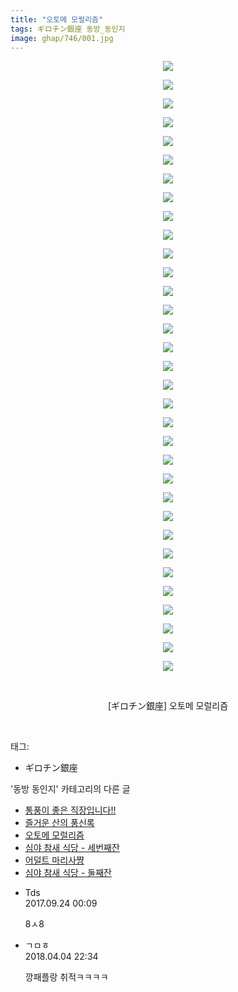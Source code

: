 ```yaml
---
title: "오토메 모럴리즘"
tags: ギロチン銀座 동방_동인지
image: ghap/746/001.jpg
---
```

<div class="article">
<p style="text-align: center; clear: none; float: none;"><img src="{{ site.nasurl }}/ghap/746/001.jpg"/></p>
<p style="text-align: center; clear: none; float: none;"><img src="{{ site.nasurl }}/ghap/746/002.jpg"/></p>
<p style="text-align: center; clear: none; float: none;"><img src="{{ site.nasurl }}/ghap/746/003.jpg"/></p>
<p style="text-align: center; clear: none; float: none;"><img src="{{ site.nasurl }}/ghap/746/004.jpg"/></p>
<p style="text-align: center; clear: none; float: none;"><img src="{{ site.nasurl }}/ghap/746/005.jpg"/></p>
<p style="text-align: center; clear: none; float: none;"><img src="{{ site.nasurl }}/ghap/746/006.jpg"/></p>
<p style="text-align: center; clear: none; float: none;"><img src="{{ site.nasurl }}/ghap/746/007.jpg"/></p>
<p style="text-align: center; clear: none; float: none;"><img src="{{ site.nasurl }}/ghap/746/008.jpg"/></p>
<p style="text-align: center; clear: none; float: none;"><img src="{{ site.nasurl }}/ghap/746/009.jpg"/></p>
<p style="text-align: center; clear: none; float: none;"><img src="{{ site.nasurl }}/ghap/746/010.jpg"/></p>
<p style="text-align: center; clear: none; float: none;"><img src="{{ site.nasurl }}/ghap/746/011.jpg"/></p>
<p style="text-align: center; clear: none; float: none;"><img src="{{ site.nasurl }}/ghap/746/012.jpg"/></p>
<p style="text-align: center; clear: none; float: none;"><img src="{{ site.nasurl }}/ghap/746/013.jpg"/></p>
<p style="text-align: center; clear: none; float: none;"><img src="{{ site.nasurl }}/ghap/746/014.jpg"/></p>
<p style="text-align: center; clear: none; float: none;"><img src="{{ site.nasurl }}/ghap/746/015.jpg"/></p>
<p style="text-align: center; clear: none; float: none;"><img src="{{ site.nasurl }}/ghap/746/016.jpg"/></p>
<p style="text-align: center; clear: none; float: none;"><img src="{{ site.nasurl }}/ghap/746/017.jpg"/></p>
<p style="text-align: center; clear: none; float: none;"><img src="{{ site.nasurl }}/ghap/746/018.jpg"/></p>
<p style="text-align: center; clear: none; float: none;"><img src="{{ site.nasurl }}/ghap/746/019.jpg"/></p>
<p style="text-align: center; clear: none; float: none;"><img src="{{ site.nasurl }}/ghap/746/020.jpg"/></p>
<p style="text-align: center; clear: none; float: none;"><img src="{{ site.nasurl }}/ghap/746/021.jpg"/></p>
<p style="text-align: center; clear: none; float: none;"><img src="{{ site.nasurl }}/ghap/746/022.jpg"/></p>
<p style="text-align: center; clear: none; float: none;"><img src="{{ site.nasurl }}/ghap/746/023.jpg"/></p>
<p style="text-align: center; clear: none; float: none;"><img src="{{ site.nasurl }}/ghap/746/024.jpg"/></p>
<p style="text-align: center; clear: none; float: none;"><img src="{{ site.nasurl }}/ghap/746/025.jpg"/></p>
<p style="text-align: center; clear: none; float: none;"><img src="{{ site.nasurl }}/ghap/746/026.jpg"/></p>
<p style="text-align: center; clear: none; float: none;"><img src="{{ site.nasurl }}/ghap/746/027.jpg"/></p>
<p style="text-align: center; clear: none; float: none;"><img src="{{ site.nasurl }}/ghap/746/028.jpg"/></p>
<p style="text-align: center; clear: none; float: none;"><img src="{{ site.nasurl }}/ghap/746/029.jpg"/></p>
<p style="text-align: center; clear: none; float: none;"><img src="{{ site.nasurl }}/ghap/746/030.jpg"/></p>
<p style="text-align: center; clear: none; float: none;"><img src="{{ site.nasurl }}/ghap/746/031.jpg"/></p>
<p style="text-align: center; clear: none; float: none;"><img src="{{ site.nasurl }}/ghap/746/032.jpg"/></p>
<p style="text-align: center; clear: none; float: none;"><img src="{{ site.nasurl }}/ghap/746/033.jpg"/></p>
<p style="text-align: center; clear: none; float: none;"><br/></p>
<p style="text-align: center; clear: none; float: none;">[ギロチン銀座] 오토메 모럴리즘</p>
<p><br/></p>
</div><div class="tagTrail">
<p>태그: </p>
<ul>
<li>ギロチン銀座</li>
</ul>
</div><div class="another">
<p>'동방 동인지' 카테고리의 다른 글</p>
<ul>
<li><a href="/2016-07-08-ghap_748">통풍이 좋은 직장입니다!!</a></li>
<li><a href="/2016-07-08-ghap_747">즐거운 산의 풍신록</a></li>
<li><a href="/2016-07-08-ghap_746">오토메 모럴리즘</a></li>
<li><a href="/2016-07-08-ghap_745">심야 참새 식당 - 세번째잔</a></li>
<li><a href="/2016-07-08-ghap_744">어덜트 마리사쨩</a></li>
<li><a href="/2016-07-08-ghap_742">심야 참새 식당 - 둘째잔</a></li>
</ul>
</div><div class="cb_module cb_fluid">
<div class="cb_wrt cb_profile">
<div class="comment">
<ul>
<li class="cb_thumb_off" id="comment15089285">
<div class="cb_comment_area">
<div class="cb_info_area">
<div class="cb_section">
<span class="cb_nick_name">Tds</span>
</div>
<div class="cb_section">
<span class="cb_date">2017.09.24 00:09 </span>
</div>
</div>
<div class="cb_dsc_comment">
<p class="cb_dsc">
											8ㅅ8
										</p>
</div>
</div></li>
<li class="cb_thumb_off" id="comment15233350">
<div class="cb_comment_area">
<div class="cb_info_area">
<div class="cb_section">
<span class="cb_nick_name">ㄱㅁㅎ</span>
</div>
<div class="cb_section">
<span class="cb_date">2018.04.04 22:34 </span>
</div>
</div>
<div class="cb_dsc_comment">
<p class="cb_dsc">
											깡패플랑 취적ㅋㅋㅋㅋ
										</p>
</div>
</div></li>
</ul>
</div>
</div><!-- commentList close -->
</div>
